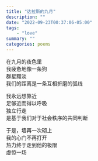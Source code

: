 ```yaml
---
title: "达拉斯的九月"
description: ""
date: "2022-09-23T00:37:06-05:00"
tags: 
    - "love"
summary: ""
categories: poems
---
```

在九月的夜色里\
我疲惫地像一条狗\
群星黯淡\
我们的距离是一条互相折磨的弧线

我永远想靠近\
足够近而得以呼吸\
独立行走\
是基于我们对于社会秩序的共同判断

于是，墙再一次砌上\
我的心门不再打开\
热力终于走到他的极限\
虚惊一场
